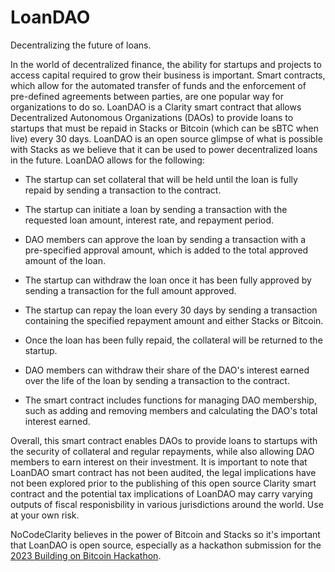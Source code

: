 # LoanDAO
Decentralizing the future of loans. 

In the world of decentralized finance, the ability for startups and projects to access capital required to grow their business is important. Smart contracts, which allow for the automated transfer of funds and the enforcement of pre-defined agreements between parties, are one popular way for organizations to do so. LoanDAO is a Clarity smart contract that allows Decentralized Autonomous Organizations (DAOs) to provide loans to startups that must be repaid in Stacks or Bitcoin (which can be sBTC when live) every 30 days. LoanDAO is an open source glimpse of what is possible with Stacks as we believe that it can be used to power decentralized loans in the future. LoanDAO allows for the following: 

+ The startup can set collateral that will be held until the loan is fully repaid by sending a transaction to the contract.

+ The startup can initiate a loan by sending a transaction with the requested loan amount, interest rate, and repayment period.

+ DAO members can approve the loan by sending a transaction with a pre-specified approval amount, which is added to the total approved amount of the loan.

+ The startup can withdraw the loan once it has been fully approved by sending a transaction for the full amount approved.

+ The startup can repay the loan every 30 days by sending a transaction containing the specified repayment amount and either Stacks or Bitcoin.

+ Once the loan has been fully repaid, the collateral will be returned to the startup.

+ DAO members can withdraw their share of the DAO's interest earned over the life of the loan by sending a transaction to the contract.

+ The smart contract includes functions for managing DAO membership, such as adding and removing members and calculating the DAO's total interest earned.

Overall, this smart contract enables DAOs to provide loans to startups with the security of collateral and regular repayments, while also allowing DAO members to earn interest on their investment. It is important to note that LoanDAO smart contract has not been audited, the legal implications have not been explored prior to the publishing of this open source Clarity smart contract and the potential tax implications of LoanDAO may carry varying outputs of fiscal responisbility in various jurisdictions around the world. Use at your own risk. 

NoCodeClarity believes in the power of Bitcoin and Stacks so it's important that LoanDAO is open source, especially as a hackathon submission for the [2023 Building on Bitcoin Hackathon](https://building-on-btc-hack.devpost.com/). 
